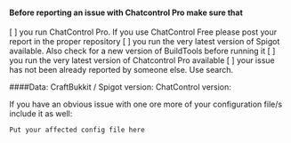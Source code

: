 #### Before reporting an issue with Chatcontrol Pro make sure that

[ ] you run ChatControl Pro. If you use ChatControl Free please post your report in the proper repository
[ ] you run the very latest version of Spigot available. Also check for a new version of BuildTools before running it
[ ] you run the very latest version of Chatcontrol Pro available
[ ] your issue has not been already reported by someone else. Use search.

####Data:
CraftBukkit / Spigot version:
ChatControl version:


If you have an obvious issue with one ore more of your configuration file/s include it as well:

```
Put your affected config file here
```
